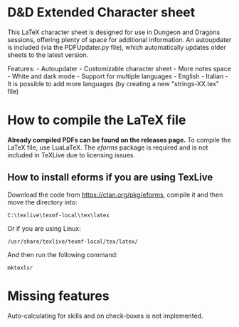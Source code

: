 # D&D Extended Character sheet

This LaTeX character sheet is designed for use in Dungeon and Dragons sessions, offering plenty of space for additional information.
An autoupdater is included (via the PDFUpdater.py file), which automatically updates older sheets to the latest version.

Features:
    - Autoupdater
    - Customizable character sheet
    - More notes space
    - White and dark mode
    - Support for multiple languages
      - English
      - Italian
      - It is possible to add more languages (by creating a new "strings-XX.tex" file)

# How to compile the LaTeX file
**Already compiled PDFs can be found on the releases page.**
To compile the LaTeX file, use LuaLaTeX.
The _eforms_ package is required and is not included in TeXLive due to licensing issues.

## How to install eforms if you are using TexLive
Download the code from https://ctan.org/pkg/eforms, compile it and then move the directory into:

```C:\texlive\texmf-local\tex\latex```

Or if you are using Linux:

```/usr/share/texlive/texmf-local/tex/latex/```

And then run the following command:

```mktexlsr```

# Missing features
Auto-calculating for skills and on check-boxes is not implemented.
